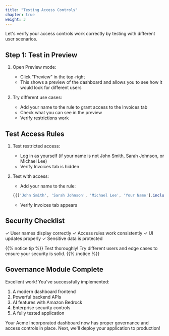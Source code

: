 ```yaml
---
title: "Testing Access Controls"
chapter: true
weight: 3
---
```


Let's verify your access controls work correctly by testing with different user scenarios.

## Step 1: Test in Preview

1. Open Preview mode:

    - Click "Preview" in the top-right
    - This shows a preview of the dashboard and allows you to see how it would look for different users

2. Try different use cases:

    - Add your name to the rule to grant access to the Invoices tab
    - Check what you can see in the preview
    - Verify restrictions work


## Test Access Rules

1. Test restricted access:

    - Log in as yourself (if your name is not John Smith, Sarah Johnson, or Michael Lee)
    - Verify Invoices tab is hidden

2. Test with access:

    - Add your name to the rule:

   ```javascript
   {{['John Smith', 'Sarah Johnson', 'Michael Lee', 'Your Name'].includes(Global.user.name)}}
   ```

    - Verify Invoices tab appears


## Security Checklist

✓ User names display correctly
✓ Access rules work consistently
✓ UI updates properly
✓ Sensitive data is protected

{{% notice tip %}}
Test thoroughly! Try different users and edge cases to ensure your security is solid.
{{% /notice %}}

## Governance Module Complete

Excellent work! You've successfully implemented:

1. A modern dashboard frontend
2. Powerful backend APIs
3. AI features with Amazon Bedrock
4. Enterprise security controls
5. A fully tested application

Your Acme Incorporated dashboard now has proper governance and access controls in place. Next, we'll deploy your application to production!
